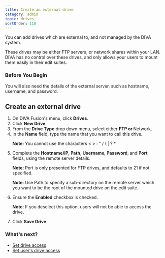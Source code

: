 ```yaml
---
title: Create an external drive
category: admin
topic: drives
sortOrder: 110
---
```


You can add drives which are external to, and not managed by the DIVA system.

These drives may be either FTP servers, or network shares within your LAN.
DIVA has no control over these drives, and only allows your users to mount them easily in their edit suites.

### Before You Begin

You will also need the details of the external server, such as hostname, username, and password.

## Create an external drive

<ol>

  <li>On DIVA Fusion's menu, click <strong>Drives</strong>.</li>

  <li>Click <strong>New Drive</strong>.</li>

  <li>From the <strong>Drive Type</strong> drop down menu, select either <strong>FTP or </strong>Network.</li>

  <li>
    In the <strong>Name</strong> field, type the name that you want to call this drive.
    <p class="note"><strong>Note</strong>: You cannot use the characters < > : " / \ | ? * </p>
  </li>

  <li>
    Complete the <strong>Hostname/IP</strong>, <strong>Path</strong>, <strong>Username</strong>, <strong>Password</strong>, and <strong>Port</strong> fields, using the remote server details.
    <p class="note"><strong>Note</strong>: Port is only presented for FTP drives, and defaults to 21 if not specified.</p>
    <p class="note"><strong>Note</strong>: Use Path to specify a sub-directory on the remote server which you want to be the root of the mounted drive on the edit suite.</p>
  </li>

  <li>
    Ensure the <strong>Enabled</strong> checkbox is checked.
    <p class="note"><strong>Note</strong>: If you deselect this option, users will not be able to access the drive.</p>
  </li>

  <li>Click <strong>Save Drive</strong>.</li>

</ol>

### What's next?

- [Set drive access](/v4/admin/set-drive-access.html)
- [Set user's drive access](/v4/admin/set-user-drive-access.html)
